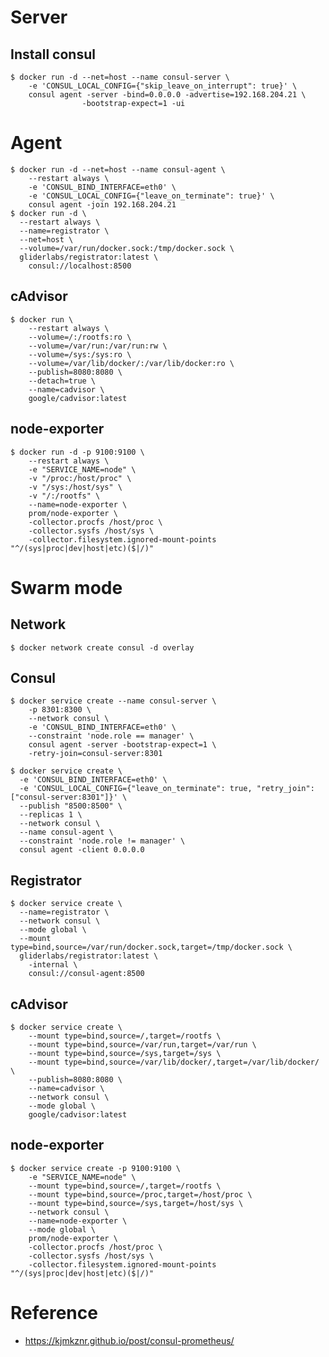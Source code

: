 # Server

## Install consul

    $ docker run -d --net=host --name consul-server \
        -e 'CONSUL_LOCAL_CONFIG={"skip_leave_on_interrupt": true}' \
        consul agent -server -bind=0.0.0.0 -advertise=192.168.204.21 \
                    -bootstrap-expect=1 -ui

# Agent

    $ docker run -d --net=host --name consul-agent \
        --restart always \
        -e 'CONSUL_BIND_INTERFACE=eth0' \
        -e 'CONSUL_LOCAL_CONFIG={"leave_on_terminate": true}' \
        consul agent -join 192.168.204.21
    $ docker run -d \
      --restart always \
      --name=registrator \
      --net=host \
      --volume=/var/run/docker.sock:/tmp/docker.sock \
      gliderlabs/registrator:latest \
        consul://localhost:8500

## cAdvisor

    $ docker run \
        --restart always \
        --volume=/:/rootfs:ro \
        --volume=/var/run:/var/run:rw \
        --volume=/sys:/sys:ro \
        --volume=/var/lib/docker/:/var/lib/docker:ro \
        --publish=8080:8080 \
        --detach=true \
        --name=cadvisor \
        google/cadvisor:latest

## node-exporter

    $ docker run -d -p 9100:9100 \
        --restart always \
        -e "SERVICE_NAME=node" \
        -v "/proc:/host/proc" \
        -v "/sys:/host/sys" \
        -v "/:/rootfs" \
        --name=node-exporter \
        prom/node-exporter \
        -collector.procfs /host/proc \
        -collector.sysfs /host/sys \
        -collector.filesystem.ignored-mount-points "^/(sys|proc|dev|host|etc)($|/)"

# Swarm mode

## Network

    $ docker network create consul -d overlay

## Consul

    $ docker service create --name consul-server \
        -p 8301:8300 \
        --network consul \
        -e 'CONSUL_BIND_INTERFACE=eth0' \
        --constraint 'node.role == manager' \
        consul agent -server -bootstrap-expect=1 \
        -retry-join=consul-server:8301

    $ docker service create \
      -e 'CONSUL_BIND_INTERFACE=eth0' \
      -e 'CONSUL_LOCAL_CONFIG={"leave_on_terminate": true, "retry_join":["consul-server:8301"]}' \
      --publish "8500:8500" \
      --replicas 1 \
      --network consul \
      --name consul-agent \
      --constraint 'node.role != manager' \
      consul agent -client 0.0.0.0

## Registrator

    $ docker service create \
      --name=registrator \
      --network consul \
      --mode global \
      --mount type=bind,source=/var/run/docker.sock,target=/tmp/docker.sock \
      gliderlabs/registrator:latest \
        -internal \
        consul://consul-agent:8500

## cAdvisor

    $ docker service create \
        --mount type=bind,source=/,target=/rootfs \
        --mount type=bind,source=/var/run,target=/var/run \
        --mount type=bind,source=/sys,target=/sys \
        --mount type=bind,source=/var/lib/docker/,target=/var/lib/docker/ \
        --publish=8080:8080 \
        --name=cadvisor \
        --network consul \
        --mode global \
        google/cadvisor:latest

## node-exporter

    $ docker service create -p 9100:9100 \
        -e "SERVICE_NAME=node" \
        --mount type=bind,source=/,target=/rootfs \
        --mount type=bind,source=/proc,target=/host/proc \
        --mount type=bind,source=/sys,target=/host/sys \
        --network consul \
        --name=node-exporter \
        --mode global \
        prom/node-exporter \
        -collector.procfs /host/proc \
        -collector.sysfs /host/sys \
        -collector.filesystem.ignored-mount-points "^/(sys|proc|dev|host|etc)($|/)"

# Reference

- https://kjmkznr.github.io/post/consul-prometheus/

